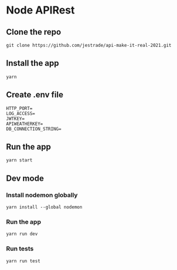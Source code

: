 # Node APIRest

## Clone the repo

```
git clone https://github.com/jestrade/api-make-it-real-2021.git
```

## Install the app

```
yarn
```

## Create .env file

```
HTTP_PORT=
LOG_ACCESS=
JWTKEY=
APIWEATHERKEY=
DB_CONNECTION_STRING=
```

## Run the app

```
yarn start
```

## Dev mode

### Install nodemon globally

```
yarn install --global nodemon
```

### Run the app

```
yarn run dev
```

### Run tests

```
yarn run test
```
